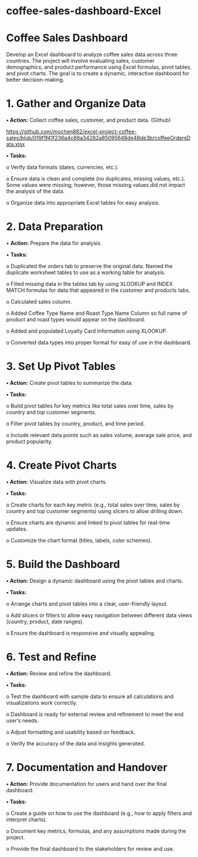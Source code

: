 # coffee-sales-dashboard-Excel

# Coffee Sales Dashboard
Develop an Excel dashboard to analyze coffee sales data across three countries. The project will involve evaluating sales, customer demographics, and product performance using Excel formulas, pivot tables, and pivot charts. The goal is to create a dynamic, interactive dashboard for better decision-making.

# 1. Gather and Organize Data
**•	Action:** Collect coffee sales, customer, and product data. (Github)

https://github.com/mochen862/excel-project-coffee-sales/blob/019f1f41f236a4c66a34282a85095648de48de3b/coffeeOrdersData.xlsx

**•	Tasks:**

o	Verify data formats (dates, currencies, etc.).

o	Ensure data is clean and complete (no duplicates, missing values, etc.).  Some values were missing; however, those missing values did not impact the analysis of the data.  

o	Organize data into appropriate Excel tables for easy analysis.

# 2. Data Preparation

•	**Action:** Prepare the data for analysis.

•	**Tasks:**

o	Duplicated the orders tab to preserve the original data.  Named the duplicate worksheet tables to use as a  working table for analysis.  

o	Filled missing data in the tables tab by using XLOOKUP and INDEX MATCH formulas for data that appeared in the customer and products tabs.

o	Calculated sales column.

o	Added Coffee Type Name and Roast Type Name Column so full name of product and roast types would appear on the dashboard.

o	Added and populated Loyalty Card information using XLOOKUP.

o	Converted data types into proper format for easy of use in the dashboard.

# 3. Set Up Pivot Tables

**•	Action:** Create pivot tables to summarize the data.

**•	Tasks:**

o	Build pivot tables for key metrics like total sales over time, sales by country and top customer segments.

o	Filter pivot tables by country, product, and time period.

o	Include relevant data points such as sales volume, average sale price, and product popularity.

# 4. Create Pivot Charts

**•	Action:** Visualize data with pivot charts.

**•	Tasks:**

o	Create charts for each key metric (e.g., total sales over time, sales by country and top customer segments) using slicers to allow drilling down.

o	Ensure charts are dynamic and linked to pivot tables for real-time updates.

o	Customize the chart format (titles, labels, color schemes).

# 5. Build the Dashboard

**•	Action:** Design a dynamic dashboard using the pivot tables and charts.

**•	Tasks:**

o	Arrange charts and pivot tables into a clear, user-friendly layout.

o	Add slicers or filters to allow easy navigation between different data views (country, product, date ranges).

o	Ensure the dashboard is responsive and visually appealing.

# 6. Test and Refine

**•	Action:** Review and refine the dashboard.

**•	Tasks:**

o	Test the dashboard with sample data to ensure all calculations and visualizations work correctly.

o	Dashboard is ready for external review and refinement to meet the end user’s needs.  

o	Adjust formatting and usability based on feedback.

o	Verify the accuracy of the data and insights generated.

# 7. Documentation and Handover

**•	Action:** Provide documentation for users and hand over the final dashboard.

**•	Tasks:**

o	Create a guide on how to use the dashboard (e.g., how to apply filters and interpret charts).

o	Document key metrics, formulas, and any assumptions made during the project.

o	Provide the final dashboard to the stakeholders for review and use.

